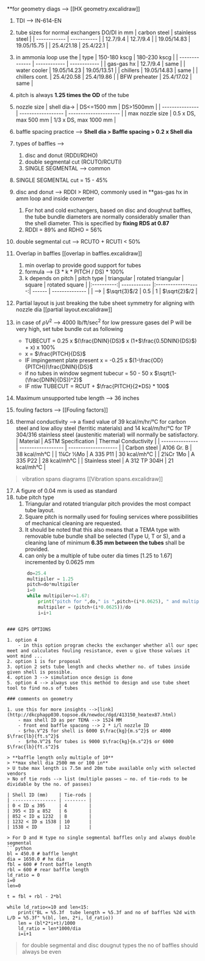**for geometry diags --> [[HX geometry.excalidraw]]
1. TDI --> IN-614-EN
2.  tube sizes for normal exchangers DO/DI in mm
| carbon steel | stainless steel          |
| ------------ | ----------- |
| 12.7/9.4     | 12.7/9.4    |
| 19.05/14.83  | 19.05/15.75 |
| 25.4/21.18   | 25.4/22.1   |

3. in ammonia loop use the
| type           | 150-180 kscg | 180-230 kscg |
| -------------- | ------------ | ------------ |
| gas-gas hx     | 12.7/9.4     | same     |
| water cooler   | 19.05/14.23  | 19.05/13.51  |
| chillers       | 19.05/14.83  | same  |
| chillers cont. | 25.4/20.58   | 25.4/19.86   |
| BFW preheater  | 25.4/17.02   | same             |

4. pitch is always **1.25 times the OD** of the tube
5. nozzle size 
| shell dia->     | DS<=1500 mm        | DS>1500mm             |
| --------------- | ------------------ | --------------------- |
| max nozzle size | 0.5 x DS, max 500 mm | 1/3 x DS, max 1000 mm |

6. baffle spacing practice --> **Shell dia > Baffle spacing > 0.2 x Shell dia**
7. types of baffles --> 
	1. disc and donut (RDDI/RDHO)
	2. double segmental cut (RCUTO/RCUTI)
	3. SINGLE SEGMENTAL --> common

8. SINGLE SEGMENTAL cut = 15 - 45%
9. disc and donut --> RDDI > RDHO, commonly used in **gas-gas hx in amm loop and inside converter
	1. For hot and cold exchangers, based on disc and doughnut baffles, the tube bundle diameters are normally considerably smaller than the shell diameter. This is specified by **fixing RDS at 0.87**
	2. RDDI = 89% and RDHO = 56%
10. double segmental cut --> RCUTO + RCUTI < 50%
11. Overlap in baffles [[overlap in baffles.excalidraw]]
	1. min overlap to provide good support for tubes
	2. formula --> (3 * k * PITCH / DS) * 100%
	3. k depends on pitch
| pitch type | triangular   | rotated triangular | square | rotated square |
|:----------:| ------------ |:------------------:| ------ | -------------- |
|      -->      | $\sqrt{3}$/2 |        0.5         | 1      | $\sqrt{2}$/2   |

12. Partial layout is just breaking the tube sheet symmetry for aligning with nozzle dia [[partial layout.excalidraw]]
13. in case of $\rho V^2$  --> 4000 lb/ft/sec$^2$ for low pressure gases del P will be very high, set tube bundle cut as following
	- TUBECUT = 0.25 x $(\frac{DNIN}{DS}$ x (1+$\frac{0.5DNIN}{DS}$) + x$)$ x 100%
	- x = $\frac{PITCH}{DS}$
	- IF impingement plate present x = -0.25 x $(1-\frac{OD}{PITCH})\frac{DNIN}{DS}$ 
	- if no tubes in window segment tubecur = 50 - 50 x $\sqrt{1-(\frac{DNIN}{DS})^2}$ 
	- IF ntiw TUBECUT = RCUT + $\frac{PITCH}{2*DS} * 100$ 
14. Maximum unsupported tube length --> 36 inches
15. fouling factors --> [[Fouling factors]]
16. thermal conductivity --> a fixed value of  39 kcal/m/hr/°C for carbon steel and low alloy steel (ferritic materials) and 14 kcal/m/hr/°C for TP 304/316 stainless steel (austenitic material) will normally be satisfactory.
| Material        | ASTM Specification | Thermal Conductivity |
| --------------- | ------------------ | -------------------- |
| Carbon steel    | A106 Gr. B         | 38 kcal/mh°C         |
| 1¼Cr ½Mo        | A 335 P11          | 30 kcal/mh°C         |
| 2¼Cr 1Mo        | A 335 P22          | 28 kcal/mh°C         |
| Stainless steel | A 312 TP 304H      | 21 kcal/mh°C         |

> vibration spans diagrams [[Vibration spans.excalidraw]]

17. A figure of 0.04 mm is used as standard
18. tube pitch type
	1. Triangular and rotated triangular pitch provides the most compact tube layout. 
	2. Square pitch is normally used for fouling services where possibilities of mechanical cleaning are requested. 
	3. It should be noted that this also means that a TEMA type with removable tube bundle shall be selected (Type U, T or S), and a cleaning lane of minimum **6.35 mm between the tubes** shall be provided.
	4. can only be a multiple of tube outer dia times [1.25 to 1.67] incremented by 0.0625 mm
	```python
		do=25.4
		multipiler = 1.25
		pitch=do*multipiler
		i=0
		while multipiler<=1.67:
		    print("pitch for ",do," is ",pitch+(i*0.0625), " and multipiler is %4.3f" %(multipiler))
		    multipiler = (pitch+(i*0.0625))/do
		    i=i+1
```

### GIPS OPTIONS

1. option 4
	- in this option program checks the exchanger whether all our spec meet and calculates fouling resistance, even u give those values it wont mind ...
2. option 1 is for proposal
3. option 2 sets tube length and checks whether no. of tubes inside given shell is possible.
4. option 3 --> simulation once design is done
5. option 4 --> always use this method to design and use tube sheet tool to find no.s of tubes

### comments on geometry

1. use this for more insights -->[link](http://dkcphapp030.topsoe.dk/newdoc/dgd/413150_heatex87.html)
	- max shell ID as per TEMA --> 1524 MM
	- front end baffle spacong --> 2 * i/l nozzle ID
	- $rho.V^2$ for shell is 6000 $\frac{kg}{m.s^2}$ or 4000 $\frac{lb}{ft.s^2}$
	-  $rho.V^2$ for tubes is 9000 $\frac{kg}{m.s^2}$ or 6000 $\frac{lb}{ft.s^2}$

> **baffle length only multiple of 10**
> **max shell dia 2500 mm or 100 in**
> U tube max length is 7.5m and 20m tube available only with selected vendors
> No of tie rods --> list (multiple passes – no. of tie-rods to be dividable by the no. of passes)

| Shell ID (mm)    | Tie-rods |
| ---------------- | -------- |
| 0 < ID ≤ 395     | 4        |
| 395 < ID ≤ 852   | 6        |
| 852 < ID ≤ 1232  | 8        |
| 1232 < ID ≤ 1538 | 10       |
| 1538 < ID        | 12       |

> For D and H type no single segmental baffles only and always double segmental
```python
bl = 450.0 # baffle lenght
dia = 1650.0 # hx dia
fbl = 600 # front baffle length
rbl = 600 # rear baffle length
ld_ratio = 0
i=0
len=0

t = fbl + rbl - 2*bl

while ld_ratio<=10 and len<15:
    print("BL = %5.3f  tube length = %5.3f and no of baffles %2d with L/D = %5.3f" %(bl, len, 2*i, ld_ratio))
    len = (bl*2*i+t)/1000
    ld_ratio = len*1000/dia
    i=i+1
```

> for double segmental and disc dougnut types the no of baffles should always be even


